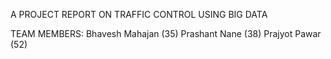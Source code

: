 A PROJECT REPORT
ON
TRAFFIC CONTROL USING BIG DATA

TEAM MEMBERS:
Bhavesh Mahajan (35)
Prashant Nane (38)
Prajyot Pawar (52)
